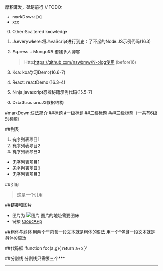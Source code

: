 厚积薄发，砥砺前行
// TODO:
* markDown: [x]
* xxx


0. Other:Scattered knowledge

1. Jseverywhere:将JavaScript进行到底：了不起的Node.JS示例代码(16.3)

2.  Express + MongoDB 搭建多人博客
    >Http:https://github.com/nswbmw/N-blog使用 (before16)
  
3. Koa:   koa学习Demo(16.6-7)

4. React: reactDemo   (16.3-4)

5. Ninja:javascript忍者秘籍示例代码(16.5-7)

6. DataStructure:JS数据结构

#markDown:语法简介
##标题
#一级标题
##二级标题
###三级标题（一共有6级别标题）

##列表
1. 有序列表项目1
2. 有序列表项目2
3. 有序列表项目3
* 无序列表项目1
* 无序列表项目2
* 无序列表项目3

##引用
>这是一个引用

##链接和图片
* 图片为 ![图片](https://cl.ly/1v332k1t0A3X) 图片的地址需要图床 
* 链接 []() [CloudAPp](https://www.getcloudapp.com/)

##粗体与斜体
用两个**包含一段文本就是粗体的语法
用一个*包含一段文本就是斜体的语法

##代码框
‘function foo(a,g){
  return a+b
}’

##分割线
分割线只需要三个***
***